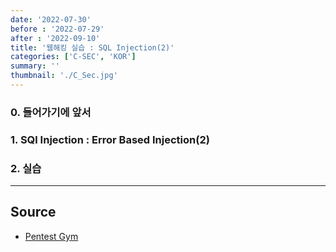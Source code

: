 ```yaml
---
date: '2022-07-30'
before : '2022-07-29'
after : '2022-09-10'
title: '웹해킹 실습 : SQL Injection(2)'
categories: ['C-SEC', 'KOR']
summary: ''
thumbnail: './C_Sec.jpg'
---
```


### 0. 들어가기에 앞서

### 1. SQl Injection : Error Based Injection(2)

### 2. 실습

---

## Source

- [Pentest Gym](<https://www.bugbountyclub.com/pentestgym/view/39>)